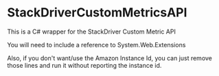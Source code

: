 StackDriverCustomMetricsAPI
===========================

This is a C# wrapper for the StackDriver Custom Metric API

You will need to include a reference to System.Web.Extensions

Also, if you don't want/use the Amazon Instance Id, you can just remove those lines and run it without reporting the instance id.
